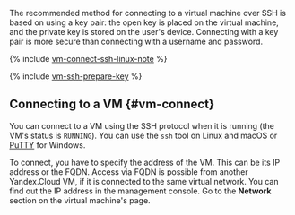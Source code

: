 The recommended method for connecting to a virtual machine over SSH is based on using a key pair: the open key is placed on the virtual machine, and the private key is stored on the user's device. Connecting with a key pair is more secure than connecting with a username and password.

{% include [vm-connect-ssh-linux-note](vm-connect-ssh-linux-note.md) %}

{% include [vm-ssh-prepare-key](vm-ssh-prepare-key.md) %}

## Connecting to a VM {#vm-connect}

You can connect to a VM using the SSH protocol when it is running (the VM's status is `RUNNING`). You can use the `ssh` tool on Linux and macOS or [PuTTY](https://www.chiark.greenend.org.uk/~sgtatham/putty/) for Windows.

To connect, you have to specify the address of the VM. This can be its IP address or the FQDN. Access via FQDN is possible from another Yandex.Cloud VM, if it is connected to the same virtual network. You can find out the IP address in the management console. Go to the **Network** section on the virtual machine's page.

